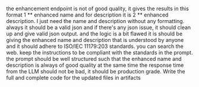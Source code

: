 the enhancement endpoint is not of good quality, it gives the results in this format 1 ** enhanced name and for description it is 2 ** enhanced description. I just need the name and description without any formatting. always it should be a valid json and if there's any json issue, it should clean up and give valid json output. and the logic is a bit flawed it is should be giving the enhanced name and description that is understood by anyone and it should adhere to ISO/IEC 11179:203 standards. you can search the web. keep the instructions to be compliant with the standards in the prompt. the prompt should be well structured such that the enhanced name and description is always of good quality at the same time the response time from the LLM should not be bad, it should be production grade. Write the full and complete code for the updated files in artifacts